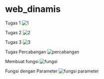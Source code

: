 # web_dinamis

Tugas 1
![1](https://user-images.githubusercontent.com/73772043/97810226-f70d7280-1ca4-11eb-98aa-c760949585c1.PNG)

Tugas 2
![2](https://user-images.githubusercontent.com/73772043/97810247-202e0300-1ca5-11eb-9b71-ff3f4f88dbe3.PNG)

Tugas 3
![3](https://user-images.githubusercontent.com/73772043/97810352-c8dc6280-1ca5-11eb-998a-81f53ca6b96d.PNG)

Tugas Percabangan
![percabangan](https://user-images.githubusercontent.com/73772043/99182140-aea28a00-2765-11eb-8c5d-f60937979927.PNG)

Membuat fungsi
![fungsi](https://user-images.githubusercontent.com/73772043/100515818-62b60300-31b1-11eb-94b7-c7876eba5c65.PNG)

Fungsi dengan Parameter
![fungsi parameter](https://user-images.githubusercontent.com/73772043/100515855-a9a3f880-31b1-11eb-9046-418a7c139daa.PNG)




